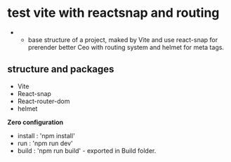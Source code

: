 # test vite with reactsnap and routing

* - base structure of a project, maked by Vite and use react-snap for prerender better Ceo with routing system and helmet for meta tags.

## structure and packages

- Vite
- React-snap
- React-router-dom
- helmet

**Zero configuration** 
- install : 'npm install'
- run : 'npm run dev'
- build : 'npm run build' - exported in Build folder.